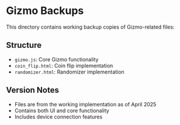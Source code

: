 # Gizmo Backups

This directory contains working backup copies of Gizmo-related files:

## Structure
- `gizmo.js`: Core Gizmo functionality
- `coin_flip.html`: Coin flip implementation
- `randomizer.html`: Randomizer implementation

## Version Notes
- Files are from the working implementation as of April 2025
- Contains both UI and core functionality
- Includes device connection features 